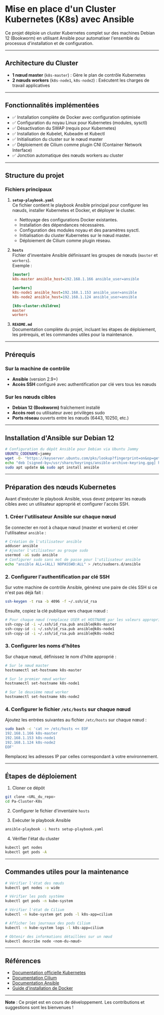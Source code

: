 # Mise en place d'un Cluster Kubernetes (K8s) avec Ansible

Ce projet déploie un cluster Kubernetes complet sur des machines Debian 12 (Bookworm) en utilisant Ansible pour automatiser l'ensemble du processus d'installation et de configuration.

---

## Architecture du Cluster

- **1 nœud master** (`k8s-master`) : Gère le plan de contrôle Kubernetes  
- **2 nœuds workers** (`k8s-node1`, `k8s-node2`) : Exécutent les charges de travail applicatives  

---

## Fonctionnalités implémentées

- ✅ Installation complète de Docker avec configuration optimisée  
- ✅ Configuration du noyau Linux pour Kubernetes (modules, sysctl)  
- ✅ Désactivation du SWAP (requis pour Kubernetes)  
- ✅ Installation de Kubelet, Kubeadm et Kubectl  
- ✅ Initialisation du cluster sur le nœud master  
- ✅ Déploiement de Cilium comme plugin CNI (Container Network Interface)  
- ✅ Jonction automatique des nœuds workers au cluster  

---

## Structure du projet

### Fichiers principaux

1. **`setup-playbook.yaml`**  
   Ce fichier contient le playbook Ansible principal pour configurer les nœuds, installer Kubernetes et Docker, et déployer le cluster.  
   - Nettoyage des configurations Docker existantes.  
   - Installation des dépendances nécessaires.  
   - Configuration des modules noyau et des paramètres sysctl.  
   - Initialisation du cluster Kubernetes sur le nœud master.  
   - Déploiement de Cilium comme plugin réseau.  

2. **`hosts`**  
   Fichier d'inventaire Ansible définissant les groupes de nœuds (`master` et `workers`).  
   Exemple :  
   ```ini
   [master]
   k8s-master ansible_host=192.168.1.166 ansible_user=ansible

   [workers]
   k8s-node1 ansible_host=192.168.1.153 ansible_user=ansible
   k8s-node2 ansible_host=192.168.1.124 ansible_user=ansible

   [k8s-cluster:children]
   master
   workers
   ```

3. **`README.md`**  
   Documentation complète du projet, incluant les étapes de déploiement, les prérequis, et les commandes utiles pour la maintenance.

---

## Prérequis

### Sur la machine de contrôle

- **Ansible** (version 2.9+)  
- **Accès SSH** configuré avec authentification par clé vers tous les nœuds  

### Sur les nœuds cibles

- **Debian 12 (Bookworm)** fraîchement installé  
- **Accès root** ou utilisateur avec privilèges sudo  
- **Ports réseau** ouverts entre les nœuds (6443, 10250, etc.)  

---

## Installation d'Ansible sur Debian 12

```bash
# Configuration du dépôt Ansible pour Debian via Ubuntu Jammy
UBUNTU_CODENAME=jammy
wget -O- "https://keyserver.ubuntu.com/pks/lookup?fingerprint=on&op=get&search=0x6125E2A8C77F2818FB7BD15B93C4A3FD7BB9C367" | sudo gpg --dearmour -o /usr/share/keyrings/ansible-archive-keyring.gpg
echo "deb [signed-by=/usr/share/keyrings/ansible-archive-keyring.gpg] http://ppa.launchpad.net/ansible/ansible/ubuntu $UBUNTU_CODENAME main" | sudo tee /etc/apt/sources.list.d/ansible.list
sudo apt update && sudo apt install ansible
```

---

## Préparation des nœuds Kubernetes

Avant d'exécuter le playbook Ansible, vous devez préparer les nœuds cibles avec un utilisateur approprié et configurer l'accès SSH.

### 1. Créer l'utilisateur Ansible sur chaque nœud

Se connecter en root à chaque nœud (master et workers) et créer l'utilisateur `ansible` :

```bash
# Création de l'utilisateur ansible
adduser ansible
# Ajouter l'utilisateur au groupe sudo
usermod -aG sudo ansible
# Configurer sudo sans mot de passe pour l'utilisateur ansible
echo "ansible ALL=(ALL) NOPASSWD:ALL" > /etc/sudoers.d/ansible
```

### 2. Configurer l'authentification par clé SSH

Sur votre machine de contrôle Ansible, générez une paire de clés SSH si ce n'est pas déjà fait :

```bash
ssh-keygen -t rsa -b 4096 -f ~/.ssh/id_rsa
```

Ensuite, copiez la clé publique vers chaque nœud :

```bash
# Pour chaque nœud (remplacez USER et HOSTNAME par les valeurs appropriées)
ssh-copy-id -i ~/.ssh/id_rsa.pub ansible@k8s-master
ssh-copy-id -i ~/.ssh/id_rsa.pub ansible@k8s-node1
ssh-copy-id -i ~/.ssh/id_rsa.pub ansible@k8s-node2
```

### 3. Configurer les noms d'hôtes

Sur chaque nœud, définissez le nom d'hôte approprié :

```bash
# Sur le nœud master
hostnamectl set-hostname k8s-master

# Sur le premier nœud worker
hostnamectl set-hostname k8s-node1

# Sur le deuxième nœud worker
hostnamectl set-hostname k8s-node2
```

### 4. Configurer le fichier `/etc/hosts` sur chaque nœud

Ajoutez les entrées suivantes au fichier `/etc/hosts` sur chaque nœud :

```bash
sudo bash -c 'cat >> /etc/hosts << EOF
192.168.1.166 k8s-master
192.168.1.153 k8s-node1
192.168.1.124 k8s-node2
EOF'
```

Remplacez les adresses IP par celles correspondant à votre environnement.

---

## Étapes de déploiement

1. Cloner ce dépôt

```bash
git clone <URL_du_repo>
cd Pa-Cluster-K8s
```

2. Configurer le fichier d'inventaire `hosts`

3. Exécuter le playbook Ansible

```bash
ansible-playbook -i hosts setup-playbook.yaml
```

4. Vérifier l'état du cluster

```bash
kubectl get nodes
kubectl get pods -A
```

---

## Commandes utiles pour la maintenance

```bash
# Vérifier l'état des nœuds
kubectl get nodes -o wide

# Vérifier les pods système
kubectl get pods -n kube-system

# Vérifier l'état de Cilium
kubectl -n kube-system get pods -l k8s-app=cilium

# Afficher les journaux des pods Cilium
kubectl -n kube-system logs -l k8s-app=cilium

# Obtenir des informations détaillées sur un nœud
kubectl describe node <nom-du-nœud>
```

---

## Références

- [Documentation officielle Kubernetes](https://kubernetes.io/docs/home/)  
- [Documentation Cilium](https://docs.cilium.io/)  
- [Documentation Ansible](https://docs.ansible.com/)  
- [Guide d'installation de Docker](https://docs.docker.com/engine/install/)  

---

**Note** : Ce projet est en cours de développement. Les contributions et suggestions sont les bienvenues !
